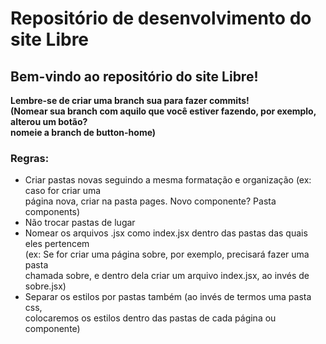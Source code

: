 # Repositório de desenvolvimento do site Libre

## Bem-vindo ao repositório do site Libre!

<strong>Lembre-se de criar uma branch sua para fazer commits! <br>
(Nomear sua branch com aquilo que você estiver fazendo, por exemplo, alterou um botão?
<br> nomeie a branch de button-home)</strong>

### Regras:

<ul>
<li>Criar pastas novas seguindo a mesma formatação e organização (ex: caso for criar uma <br>
página nova, criar na pasta pages. Novo componente? Pasta components)</li>
<li>Não trocar pastas de lugar</li>
<li>Nomear os arquivos .jsx como index.jsx dentro das pastas das quais eles pertencem <br>
(ex: Se for criar uma página sobre, por exemplo, precisará fazer uma pasta <br>
chamada sobre, e dentro dela criar um arquivo index.jsx, ao invés de sobre.jsx)</li>
<li>Separar os estilos por pastas também (ao invés de termos uma pasta css, <br>
colocaremos os estilos dentro das pastas de cada página ou componente)</li>
</ul>
